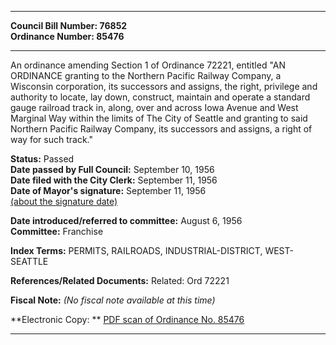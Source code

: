 * * * * *  
  
**Council Bill Number: [](#h0)[](#h2)76852**   
**Ordinance Number: 85476**  
  
* * * * *  
  
An ordinance amending Section 1 of Ordinance 72221, entitled "AN ORDINANCE granting to the Northern Pacific Railway Company, a Wisconsin corporation, its successors and assigns, the right, privilege and authority to locate, lay down, construct, maintain and operate a standard gauge railroad track in, along, over and across Iowa Avenue and West Marginal Way within the limits of The City of Seattle and granting to said Northern Pacific Railway Company, its successors and assigns, a right of way for such track."  
  
**Status:** Passed   
**Date passed by Full Council:** September 10, 1956   
**Date filed with the City Clerk:** September 11, 1956   
**Date of Mayor's signature:** September 11, 1956   
[(about the signature date)](/~public/approvaldate.htm)   
  
  
**Date introduced/referred to committee:** August 6, 1956   
**Committee:** Franchise   
  
**Index Terms:** PERMITS, RAILROADS, INDUSTRIAL-DISTRICT, WEST-SEATTLE  
  
**References/Related Documents:** Related: Ord 72221  
  
**Fiscal Note:** *(No fiscal note available at this time)*  
  
**Electronic Copy: ** [PDF scan of Ordinance No. 85476](/~archives/Ordinances/Ord_85476.pdf)  
  
* * * * *  
